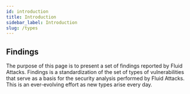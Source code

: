 ```yaml
---
id: introduction    
title: Introduction
sidebar_label: Introduction
slug: /types
---
```


## Findings

The purpose of this page is to present a set of findings reported by Fluid Attacks. Findings is a standardization of the set of types of vulnerabilities that serve as a basis for the security analysis performed by Fluid Attacks. This is an ever-evolving effort as new types arise every day.